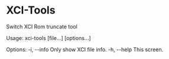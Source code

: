 # XCI-Tools
Switch XCI Rom truncate tool


Usage: xci-tools [file...] [options...]

Options:
-i, --info		Only show XCI file info.
-h, --help		This screen.